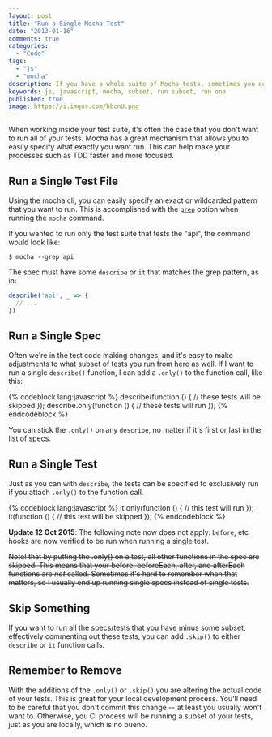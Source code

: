 ```yaml
---
layout: post
title: "Run a Single Mocha Test"
date: "2013-01-16"
comments: true
categories:
  - "Code"
tags:
  - "js"
  - "mocha"
description: If you have a whole suite of Mocha tests, sometimes you don't want to run all of them.  Here's how to run a subset of Mocha tests.
keywords: js, javascript, mocha, subset, run subset, run one
published: true
image: https://i.imgur.com/hbcnU.png
---
```


When working inside your test suite, it's often the case that you don't want to run all of your tests.  Mocha has a great mechanism that allows you to easily specify what exactly you want run.  This can help make your processes such as TDD faster and more focused.

<!--more-->

## Run a Single Test File

Using the mocha cli, you can easily specify an exact or wildcarded pattern that you want to run.  This is accomplished with the [`grep`](https://mochajs.org/#g---grep-pattern) option when running the `mocha` command.

If you wanted to run only the test suite that tests the "api", the command would look like:

```
$ mocha --grep api
```

The spec must have some `describe` or `it` that matches the grep pattern, as in:

```js
describe('api', _ => {
  // ...
})
```

## Run a Single Spec

Often we're in the test code making changes, and it's easy to make adjustments to what subset of tests you run from here as well.  If I want to run a single `describe()` function, I can add a `.only()` to the function call, like this:

{% codeblock lang:javascript %}
describe(function () {
  // these tests will be skipped
});
describe.only(function () {
  // these tests will run
});
{% endcodeblock %}

You can stick the `.only()` on any `describe`, no matter if it's first or last in the list of specs.

## Run a Single Test

Just as you can with `describe`, the tests can be specified to exclusively run if you attach `.only()` to the function call.

{% codeblock lang:javascript %}
it.only(function () {
  // this test will run
});
it(function () {
  // this test will be skipped
});
{% endcodeblock %}

**Update 12 Oct 2015**: The following note now does not apply.  `before`, etc hooks are now verified to be run when running a single test.

~~Note! that by putting the .only() on a test, all other functions in the spec are skipped.  This means that your before, beforeEach, after, and afterEach functions are *not* called.  Sometimes it's hard to remember when that matters, so I usually end up running single specs instead of single tests.~~

## Skip Something

If you want to run all the specs/tests that you have minus some subset, effectively commenting out these tests, you can add `.skip()` to either `describe` or `it` function calls.

## Remember to Remove

With the additions of the `.only()` or `.skip()` you are altering the actual code of your tests.  This is great for your local development process.  You'll need to be careful that you don't commit this change -- at least you usually won't want to.  Otherwise, you CI process will be running a subset of your tests, just as you are locally, which is no bueno.
